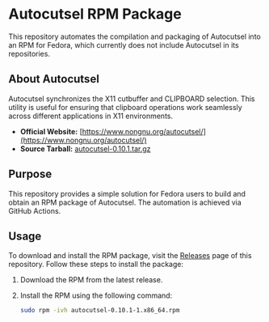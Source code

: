 # Autocutsel RPM Package

This repository automates the compilation and packaging of Autocutsel into an RPM for Fedora, which currently does not include Autocutsel in its repositories.

## About Autocutsel

Autocutsel synchronizes the X11 cutbuffer and CLIPBOARD selection. This utility is useful for ensuring that clipboard operations work seamlessly across different applications in X11 environments.

- **Official Website:** [https://www.nongnu.org/autocutsel/](https://www.nongnu.org/autocutsel/)
- **Source Tarball:** [autocutsel-0.10.1.tar.gz](https://github.com/sigmike/autocutsel/releases/download/0.10.1/autocutsel-0.10.1.tar.gz)

## Purpose

This repository provides a simple solution for Fedora users to build and obtain an RPM package of Autocutsel. The automation is achieved via GitHub Actions.

## Usage

To download and install the RPM package, visit the [Releases](https://github.com/domomg/autocutsel-rpm/releases) page of this repository. Follow these steps to install the package:

1. Download the RPM from the latest release.
2. Install the RPM using the following command:

   ```bash
   sudo rpm -ivh autocutsel-0.10.1-1.x86_64.rpm
